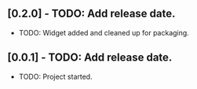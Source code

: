 ## [0.2.0] - TODO: Add release date.

* TODO: Widget added and cleaned up for packaging.
## [0.0.1] - TODO: Add release date.

* TODO: Project started.
